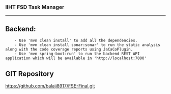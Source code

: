 ### IIHT FSD Task Manager ###
--------------------------------------------

Backend:
--------
		- Use 'mvn clean install' to add all the dependencies.
		- Use 'mvn clean install sonar:sonar' to run the static analysis along with the code coverage reports using JaCaCoPlugin.
		- Use 'mvn spring-boot:run' to run the backend REST API application which will be available in 'http://localhost:7000' 

GIT Repository
---------------
https://github.com/balaji8917/FSE-Final.git